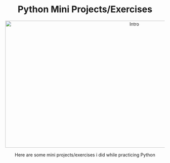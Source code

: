 <h1 align="center"> Python Mini Projects/Exercises </h1>

<p align="center">
  <img src="https://media2.giphy.com/media/v1.Y2lkPTc5MGI3NjExZmhienprY2FnMjVxbXBzdGxhY2w3cGE0cTQyM3J2eXFvaGptdmprciZlcD12MV9pbnRlcm5hbF9naWZfYnlfaWQmY3Q9Zw/S9ZLzVFg6PBAyWGUwj/giphy.gif" alt="Intro" width="800" height="400" />
</p>


<p align="center">
Here are some mini projects/exercises i did while practicing Python
</p>
